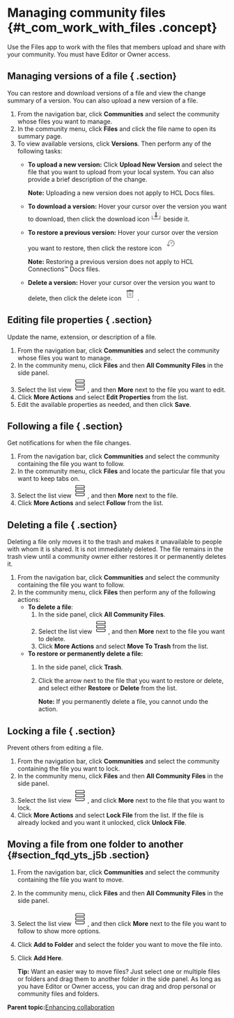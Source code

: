 # Managing community files {#t_com_work_with_files .concept}

Use the Files app to work with the files that members upload and share with your community. You must have Editor or Owner access.

## Managing versions of a file { .section}

You can restore and download versions of a file and view the change summary of a version. You can also upload a new version of a file.

1.  From the navigation bar, click **Communities** and select the community whose files you want to manage.
2.  In the community menu, click **Files** and click the file name to open its summary page.
3.  To view available versions, click **Versions**. Then perform any of the following tasks:
    -   **To upload a new version:** Click **Upload New Version** and select the file that you want to upload from your local system. You can also provide a brief description of the change.

        **Note:** Uploading a new version does not apply to HCL Docs files.

    -   **To download a version:** Hover your cursor over the version you want to download, then click the download icon ![Download icon](../files/images/download_icon.png) beside it.
    -   **To restore a previous version:** Hover your cursor over the version you want to restore, then click the restore icon ![Restore file version icon](images/restore_version.png)

        **Note:** Restoring a previous version does not apply to HCL Connections™ Docs files.

    -   **Delete a version:** Hover your cursor over the version you want to delete, then click the delete icon ![Delete file version icon](images/delete_file_version.png).

## Editing file properties { .section}

Update the name, extension, or description of a file.

1.  From the navigation bar, click **Communities** and select the community whose files you want to manage.
2.  In the community menu, click **Files** and then **All Community Files** in the side panel.
3.  Select the list view ![List view icon](images/list_view.png), and then **More** next to the file you want to edit.
4.  Click **More Actions** and select **Edit Properties** from the list.
5.  Edit the available properties as needed, and then click **Save**.

## Following a file { .section}

Get notifications for when the file changes.

1.  From the navigation bar, click **Communities** and select the community containing the file you want to follow.
2.  In the community menu, click **Files** and locate the particular file that you want to keep tabs on.
3.  Select the list view ![List view icon](images/list_view.png), and then **More** next to the file.
4.  Click **More Actions** and select **Follow** from the list.

## Deleting a file { .section}

Deleting a file only moves it to the trash and makes it unavailable to people with whom it is shared. It is not immediately deleted. The file remains in the trash view until a community owner either restores it or permanently deletes it.

1.  From the navigation bar, click **Communities** and select the community containing the file you want to follow.
2.  In the community menu, click **Files** then perform any of the following actions:
    -   **To delete a file**:
        1.  In the side panel, click **All Community Files**.
        2.  Select the list view ![List view icon](images/list_view.png), and then **More** next to the file you want to delete.
        3.  Click **More Actions** and select **Move To Trash** from the list.
    -   **To restore or permanently delete a file:**
        1.  In the side panel, click **Trash**.
        2.  Click the arrow next to the file that you want to restore or delete, and select either **Restore** or **Delete** from the list.

            **Note:** If you permanently delete a file, you cannot undo the action.


## Locking a file { .section}

Prevent others from editing a file.

1.  From the navigation bar, click **Communities** and select the community containing the file you want to lock.
2.  In the community menu, click **Files** and then **All Community Files** in the side panel.
3.  Select the list view ![List view icon](images/list_view.png), and click **More** next to the file that you want to lock.
4.  Click **More Actions** and select **Lock File** from the list. If the file is already locked and you want it unlocked, click **Unlock File**.

## Moving a file from one folder to another {#section_fqd_yts_j5b .section}

1.  From the navigation bar, click **Communities** and select the community containing the file you want to move.
2.  In the community menu, click **Files** and then **All Community Files** in the side panel.
3.  Select the list view ![List view icon](images/list_view.png), and then click **More** next to the file you want to follow to show more options.
4.  Click **Add to Folder** and select the folder you want to move the file into.
5.  Click **Add Here**.

    **Tip:** Want an easier way to move files? Just select one or multiple files or folders and drag them to another folder in the side panel. As long as you have Editor or Owner access, you can drag and drop personal or community files and folders.


**Parent topic:**[Enhancing collaboration](../communities/enhancing_collaboration.md)

